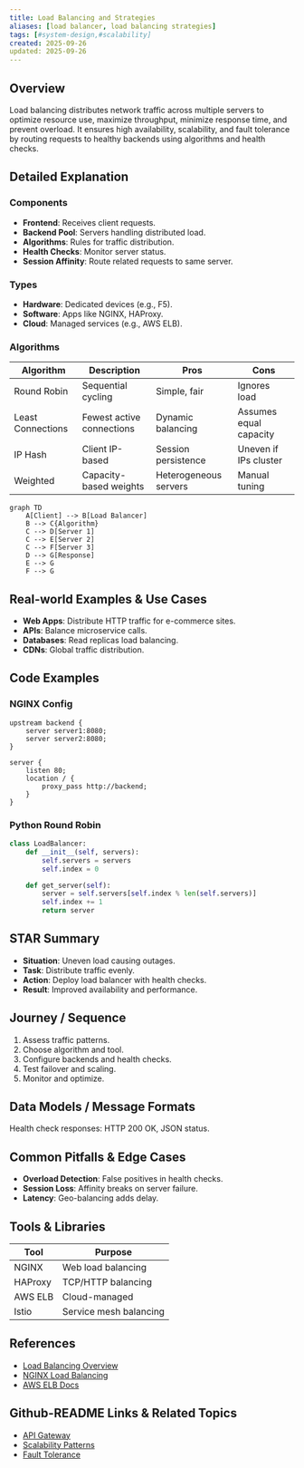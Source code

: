 ```yaml
---
title: Load Balancing and Strategies
aliases: [load balancer, load balancing strategies]
tags: [#system-design,#scalability]
created: 2025-09-26
updated: 2025-09-26
---
```


## Overview

Load balancing distributes network traffic across multiple servers to optimize resource use, maximize throughput, minimize response time, and prevent overload. It ensures high availability, scalability, and fault tolerance by routing requests to healthy backends using algorithms and health checks.

## Detailed Explanation

### Components

- **Frontend**: Receives client requests.
- **Backend Pool**: Servers handling distributed load.
- **Algorithms**: Rules for traffic distribution.
- **Health Checks**: Monitor server status.
- **Session Affinity**: Route related requests to same server.

### Types

- **Hardware**: Dedicated devices (e.g., F5).
- **Software**: Apps like NGINX, HAProxy.
- **Cloud**: Managed services (e.g., AWS ELB).

### Algorithms

| Algorithm | Description | Pros | Cons |
|-----------|-------------|------|------|
| Round Robin | Sequential cycling | Simple, fair | Ignores load |
| Least Connections | Fewest active connections | Dynamic balancing | Assumes equal capacity |
| IP Hash | Client IP-based | Session persistence | Uneven if IPs cluster |
| Weighted | Capacity-based weights | Heterogeneous servers | Manual tuning |

```mermaid
graph TD
    A[Client] --> B[Load Balancer]
    B --> C{Algorithm}
    C --> D[Server 1]
    C --> E[Server 2]
    C --> F[Server 3]
    D --> G[Response]
    E --> G
    F --> G
```

## Real-world Examples & Use Cases

- **Web Apps**: Distribute HTTP traffic for e-commerce sites.
- **APIs**: Balance microservice calls.
- **Databases**: Read replicas load balancing.
- **CDNs**: Global traffic distribution.

## Code Examples

### NGINX Config

```nginx
upstream backend {
    server server1:8080;
    server server2:8080;
}

server {
    listen 80;
    location / {
        proxy_pass http://backend;
    }
}
```

### Python Round Robin

```python
class LoadBalancer:
    def __init__(self, servers):
        self.servers = servers
        self.index = 0

    def get_server(self):
        server = self.servers[self.index % len(self.servers)]
        self.index += 1
        return server
```

## STAR Summary

- **Situation**: Uneven load causing outages.
- **Task**: Distribute traffic evenly.
- **Action**: Deploy load balancer with health checks.
- **Result**: Improved availability and performance.

## Journey / Sequence

1. Assess traffic patterns.
2. Choose algorithm and tool.
3. Configure backends and health checks.
4. Test failover and scaling.
5. Monitor and optimize.

## Data Models / Message Formats

Health check responses: HTTP 200 OK, JSON status.

## Common Pitfalls & Edge Cases

- **Overload Detection**: False positives in health checks.
- **Session Loss**: Affinity breaks on server failure.
- **Latency**: Geo-balancing adds delay.

## Tools & Libraries

| Tool | Purpose |
|------|---------|
| NGINX | Web load balancing |
| HAProxy | TCP/HTTP balancing |
| AWS ELB | Cloud-managed |
| Istio | Service mesh balancing |

## References

- [Load Balancing Overview](https://en.wikipedia.org/wiki/Load_balancing_(computing))
- [NGINX Load Balancing](https://nginx.org/en/docs/http/load_balancing.html)
- [AWS ELB Docs](https://aws.amazon.com/elasticloadbalancing/)

## Github-README Links & Related Topics

- [API Gateway](../api-gateway-design/README.md)
- [Scalability Patterns](../high-scalability-patterns/README.md)
- [Fault Tolerance](../fault-tolerance-in-distributed-systems/README.md)